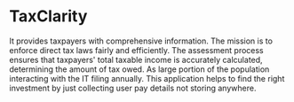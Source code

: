 # TaxClarity
It provides taxpayers with comprehensive information. The mission is to enforce direct tax laws fairly and efficiently. The assessment process ensures that taxpayers' total taxable income is accurately calculated, determining the amount of tax owed. As large portion of the population interacting with the IT filing annually. This application helps to find the right investment by just collecting user pay details not storing anywhere.
